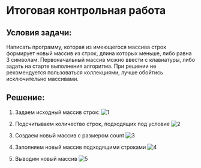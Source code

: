 # Итоговая контрольная работа

## Условия задачи:

Написать программу, которая из имеющегося массива строк формирует новый массив из строк, длина которых меньше, либо равна 3 символам. Первоначальный массив можно ввести с клавиатуры, либо задать на старте выполнения алгоритма. При решении не рекомендуется пользоваться коллекциями, лучше обойтись исключительно массивами.


## Решение:

1. Задаем исходный массив строк:
![1](1.JPG)

2. Подсчитываем количество строк, подходящих под условие
![2](2.JPG)

3. Создаем новый массив с размером count
![3](3.JPG)

4. Заполняем новый массив подходящими строками
![4](4.JPG)

5. Выводим новый массив
![5](5.JPG)
